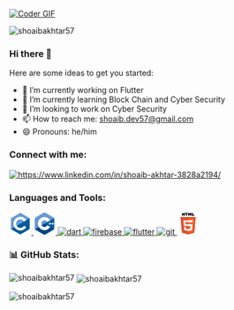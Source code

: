 <p align="left"> <a href="https://twitter.com/" target="blank"><img src="https://cdn.dribbble.com/users/730703/screenshots/6581243/avento.gif" alt="Coder GIF" /></a>
<br>

<p align="left"> <img src="https://komarev.com/ghpvc/?username=shoaibakhtar57&label=Profile%20views&color=0e75b6&style=flat" alt="shoaibakhtar57" /> </p>

### Hi there 👋


<!-- **shoaibakhtar57/shoaibakhtar57** is a ✨ _special_ ✨ repository because its `README.md` (this file) appears on your GitHub profile. -->

Here are some ideas to get you started:

- 🔭 I’m currently working on Flutter
- 🌱 I’m currently learning Block Chain and Cyber Security
- 👯 I’m looking to work on Cyber Security
- 📫 How to reach me: shoaib.dev57@gmail.com
- 😄 Pronouns: he/him
<!-- - ⚡ Fun fact:  -->
<!-- 4- 🤔 I’m looking for help with  -->
<!-- 5- 💬 Ask me about  -->
                                                                                   
<h3 align="left">Connect with me:</h3>
<p align="left">
<a href="https://linkedin.com/in/https://www.linkedin.com/in/shoaib-akhtar-.-akhtar-3828a2194/" target="blank"><img align="center" src="https://raw.githubusercontent.com/rahuldkjain/github-profile-readme-generator/master/src/images/icons/Social/linked-in-alt.svg" alt="https://www.linkedin.com/in/shoaib-akhtar-3828a2194/" height="30" width="40" /></a>
</p>                                                                                   

<h3 align="left">Languages and Tools:</h3>
<p align="left"> <a href="https://www.cprogramming.com/" target="_blank" rel="noreferrer"> <img src="https://raw.githubusercontent.com/devicons/devicon/master/icons/c/c-original.svg" alt="c" width="40" height="40"/> </a> <a href="https://www.w3schools.com/cpp/" target="_blank" rel="noreferrer"> <img src="https://raw.githubusercontent.com/devicons/devicon/master/icons/cplusplus/cplusplus-original.svg" alt="cplusplus" width="40" height="40"/> </a> <a href="https://dart.dev" target="_blank" rel="noreferrer"> <img src="https://www.vectorlogo.zone/logos/dartlang/dartlang-icon.svg" alt="dart" width="40" height="40"/> </a> <a href="https://firebase.google.com/" target="_blank" rel="noreferrer"> <img src="https://www.vectorlogo.zone/logos/firebase/firebase-icon.svg" alt="firebase" width="40" height="40"/> </a> <a href="https://flutter.dev" target="_blank" rel="noreferrer"> <img src="https://www.vectorlogo.zone/logos/flutterio/flutterio-icon.svg" alt="flutter" width="40" height="40"/> </a> <a href="https://git-scm.com/" target="_blank" rel="noreferrer"> <img src="https://www.vectorlogo.zone/logos/git-scm/git-scm-icon.svg" alt="git" width="40" height="40"/> </a> <a href="https://www.w3.org/html/" target="_blank" rel="noreferrer"> <img src="https://raw.githubusercontent.com/devicons/devicon/master/icons/html5/html5-original-wordmark.svg" alt="html5" width="40" height="40"/> </a> </p>


### 📊 GitHub Stats:
<p><img align="left" src="https://github-readme-stats-sigma-five.vercel.app/api/top-langs?username=shoaibakhtar57&show_icons=true&locale=en&layout=compact" alt="shoaibakhtar57" /></p>

<p>&nbsp;<img align="center" src="https://github-readme-stats-sigma-five.vercel.app/api?username=shoaibakhtar57&show_icons=true&locale=en" alt="shoaibakhtar57" /></p>

<p><img align="center" src="https://github-readme-streak-stats.herokuapp.com/?user=shoaibakhtar57&" alt="shoaibakhtar57" /></p>


